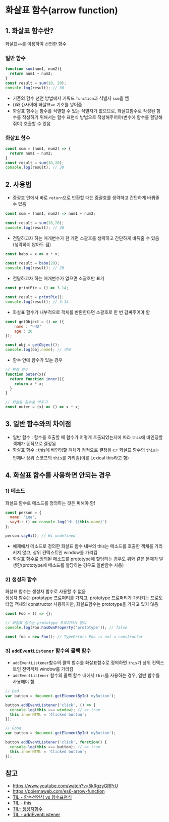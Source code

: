 # 화살표 함수(arrow function)

## 1. 화살표 함수란?
화살표```=>```를 이용하여 선언한 함수

### 일반 함수
```javascript
function sum(num1, num2){
  return num1 + num2;
}
const result = sum(10, 20);
console.log(result); // 30
```
- 기존의 함수 선언 방법에서 키워드 ```function```과 식별자 ```sum```을 뺌
- ()와 {}사이에 화살표```=>``` 기호를 넣어줌
- 화살표 함수는 함수를 식별할 수 있는 식별자가 없으므로, 화살표함수로 작성된 함수를 작성하기 위해서는 함수 표현식 방법으로 작성해주어야(변수에 함수를 할당해줘야) 호출할 수 있음
### 화살표 함수
```javascript
const sum = (num1, num2) => {
  return num1 + num2;
} 
const result = sum(10,20);
console.log(result); // 30
```
## 2. 사용법
- 중괄호 안에서 바로 ```return```으로 반환할 때는 중괄호를 생략하고 간단하게 바꿔줄 수 있음
```javascript
const sum = (num1, num2) => num1 + num2;
  
const result = sum(10,20);
console.log(result); // 30
```
- 전달하고자 하는 매개변수가 한 개면 소괄호를 생략하고 간단하게 바꿔줄 수 있음(생략하지 않아도 됨)
```javascript
const babo = x => x * x;
  
const result = babo(20);
console.log(result); // 20
```
- 전달하고자 하는 매개변수가 없으면 소괄호만 표기
```javascript
const printPie = () => 3.14;

const result = printPie();
console.log(result); // 3.14
```
- 화살표 함수가 내부적으로 객체를 반환한다면 소괄호로 한 번 감싸주어야 함
```javascript
const getObject = () => ({
    name : "바보"
    age : 20
});

const obj = getObject();
console.log(obj.name); // 바보
```
- 함수 안에 함수가 있는 경우
```javascript
// 원래 함수
function outer(x){
  return function inner(){
    return x * x;
  }
}

// 화살표 함수로 바꾸기
const outer = (x) => () => x * x;
```
## 3. 일반 함수와의 차이점
- 일반 함수 : 함수를 호출할 때 함수가 어떻게 호출되었는지에 따라 ```this```에 바인딩할 객체가 동적으로 결정됨
- 화살표 함수 : this에 바인딩할 객체가 정적으로 결정됨 👉 화살표 함수의 ```this```는 언제나 상위 스코프의 ```this```를 가리킴(이를 Lexical this라고 함)

## 4. 화살표 함수를 사용하면 안되는 경우
### 1) 메소드
화살표 함수로 메소드를 정의하는 것은 피해야 함!
```javascript
const person = {
  name: 'Lee',
  sayHi: () => console.log(`Hi ${this.name}`)
};

person.sayHi(); // Hi undefined
```
- 예제에서 메소드로 정의한 화살표 함수 내부의 this는 메소드를 호출한 객체를 가리키지 않고, 상위 컨텍스트인 window를 가리킴
- 화살표 함수로 정의된 메소드를 prototype에 할당하는 경우도 위와 같은 문제가 발생함(prototype에 메소드를 할당하는 경우도 일반함수 사용)
### 2) 생성자 함수
화살표 함수는 생성자 함수로 사용할 수 없음 <br>
생성자 함수는 prototype 프로퍼티를 가지고, prototype 프로퍼티가 가리키는 프로토타입 객체의 constructor 사용하지만, 화살표함수는 prototype을 가지고 있지 않음
```javascript
const Foo = () => {};

// 화살표 함수는 prototype 프로퍼티가 없다
console.log(Foo.hasOwnProperty('prototype')); // false

const foo = new Foo(); // TypeError: Foo is not a constructor
```
### 3) ```addEventListener``` 함수의 콜백 함수
- ```addEventListener```함수의 콜백 함수를 화살표함수로 정의하면 ```this```가 상위 컨텍스트인 전역객체 window를 가리킴
- ```addEventListener``` 함수의 콜백 함수 내에서 ```this```를 사용하는 경우, 일반 함수를 사용해야 함
```javascript
// Bad
var button = document.getElementById('myButton');

button.addEventListener('click', () => {
  console.log(this === window); // => true
  this.innerHTML = 'Clicked button';
});
```
```javascript
// Good
var button = document.getElementById('myButton');

button.addEventListener('click', function() {
  console.log(this === button); // => true
  this.innerHTML = 'Clicked button';
});
```

## 참고
- https://www.youtube.com/watch?v=5kRgzyGRPrU
- https://poiemaweb.com/es6-arrow-function
- [TIL - 함수선언식 vs 함수표현식](https://github.com/yyeonggg/TIL/blob/master/Javascript/%ED%95%A8%EC%88%98%EC%84%A0%EC%96%B8%EC%8B%9D%20vs%20%ED%95%A8%EC%88%98%ED%91%9C%ED%98%84%EC%8B%9D.md)
- [TIL - this](https://github.com/yyeonggg/TIL/blob/master/Javascript/this.md)
- [TIL- 생성자함수](https://github.com/yyeonggg/TIL/blob/master/Javascript/%EC%83%9D%EC%84%B1%EC%9E%90_%ED%95%A8%EC%88%98.md)
- [TIL - addEventListener](https://github.com/yyeonggg/TIL/blob/master/Javascript/addEventListener.md)
